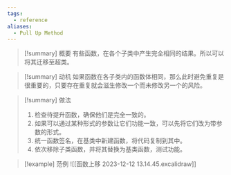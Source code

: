 ```yaml
---
tags:
  - reference
aliases:
  - Pull Up Method
---
```

> [!summary] 概要
> 有些函数，在各个子类中产生完全相同的结果。所以可以将其迁移至超类。

> [!summary] 动机
> 如果函数在各子类内的函数体相同，那么此时避免重复是很重要的，只要存在重复就会滋生修改一个而未修改另一个的风险。

> [!summary] 做法
> 1. 检查待提升函数，确保他们是完全一致的。
> 2. 如果可以通过某种形式的参数让它们功能一致，可以先将它们改为带参数的形式。
> 3. 统一函数签名，在基类中新建函数，将代码复制到其中。
> 4. 依次移除子类函数，并将其替换为基类函数，测试功能。

> [!example] 范例
> ![[函数上移 2023-12-12 13.14.45.excalidraw]]